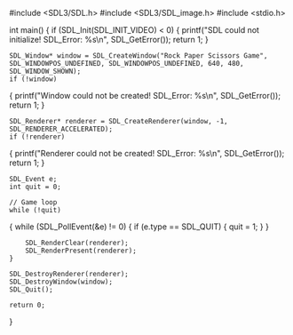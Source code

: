 #include <SDL3/SDL.h>
#include <SDL3/SDL_image.h>
#include <stdio.h>

int main() 
{
    if (SDL_Init(SDL_INIT_VIDEO) < 0) 
{
        printf("SDL could not initialize! SDL_Error: %s\n", SDL_GetError());
        return 1;
    }

    SDL_Window* window = SDL_CreateWindow("Rock Paper Scissors Game", SDL_WINDOWPOS_UNDEFINED, SDL_WINDOWPOS_UNDEFINED, 640, 480, SDL_WINDOW_SHOWN);
    if (!window)
 {
        printf("Window could not be created! SDL_Error: %s\n", SDL_GetError());
        return 1;
    }

    SDL_Renderer* renderer = SDL_CreateRenderer(window, -1, SDL_RENDERER_ACCELERATED);
    if (!renderer)
 {
        printf("Renderer could not be created! SDL_Error: %s\n", SDL_GetError());
        return 1;
    }

    SDL_Event e;
    int quit = 0;

    // Game loop
    while (!quit) 
{
        while (SDL_PollEvent(&e) != 0) 
{
            if (e.type == SDL_QUIT)
 {
                quit = 1;
            }
        }

        SDL_RenderClear(renderer);
        SDL_RenderPresent(renderer);
    }

    SDL_DestroyRenderer(renderer);
    SDL_DestroyWindow(window);
    SDL_Quit();

    return 0;
}